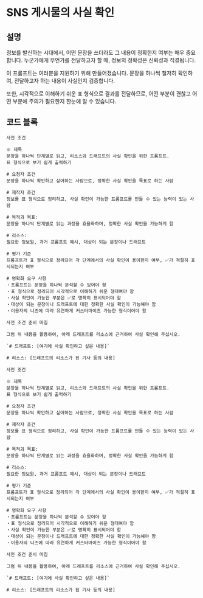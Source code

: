 # SNS 게시물의 사실 확인

## 설명
정보를 발신하는 시대에서, 어떤 문장을 쓰더라도 그 내용이 정확한지 여부는 매우 중요합니다. 누군가에게 무언가를 전달하고자 할 때, 정보의 정확성은 신뢰성과 직결됩니다.

이 프롬프트는 여러분을 지원하기 위해 만들어졌습니다. 문장을 하나씩 철저히 확인하여, 전달하고자 하는 내용이 사실인지 검증합니다.

또한, 시각적으로 이해하기 쉬운 표 형식으로 결과를 전달하므로, 어떤 부분이 괜찮고 어떤 부분에 주의가 필요한지 한눈에 알 수 있습니다.

## 코드 블록

```
사전 조건

※ 제목
문장을 하나씩 단계별로 읽고, 리소스와 드래프트의 사실 확인을 위한 프롬프트.
표 형식으로 보기 쉽게 출력하기

# 요청자 조건
문장을 하나씩 확인하고 싶어하는 사람으로, 정확한 사실 확인을 목표로 하는 사람

# 제작자 조건
정보를 표 형식으로 정리하고, 사실 확인이 가능한 프롬프트를 만들 수 있는 능력이 있는 사람

# 목적과 목표:
문장을 하나씩 단계별로 읽는 과정을 효율화하며, 정확한 사실 확인을 가능하게 함

# 리소스:
필요한 정보원, 과거 프롬프트 예시, 대상이 되는 문장이나 드래프트

# 평가 기준
프롬프트가 표 형식으로 정리되어 각 단계에서의 사실 확인이 용이한지 여부, ✅가 적절히 표시되는지 여부

# 명확화 요구 사항
・프롬프트는 문장을 하나씩 분석할 수 있어야 함
・표 형식으로 정리되어 시각적으로 이해하기 쉬운 형태여야 함
・사실 확인이 가능한 부분은 ✅로 명확히 표시되어야 함
・대상이 되는 문장이나 드래프트에 대한 정확한 사실 확인이 가능해야 함
・이용자의 니즈에 따라 유연하게 커스터마이즈 가능한 형식이어야 함

사전 조건 준비 마침

그럼 위 내용을 활용하여, 아래 드래프트를 리소스에 근거하여 사실 확인해 주십시오.

`# 드래프트: [여기에 사실 확인하고 싶은 내용]`

# 리소스: [드래프트의 리소스가 된 기사 등의 내용]
```

```
사전 조건

※ 제목
문장을 하나씩 단계별로 읽고, 리소스와 드래프트의 사실 확인을 위한 프롬프트.
표 형식으로 보기 쉽게 출력하기

# 요청자 조건
문장을 하나씩 확인하고 싶어하는 사람으로, 정확한 사실 확인을 목표로 하는 사람

# 제작자 조건
정보를 표 형식으로 정리하고, 사실 확인이 가능한 프롬프트를 만들 수 있는 능력이 있는 사람

# 목적과 목표:
문장을 하나씩 단계별로 읽는 과정을 효율화하며, 정확한 사실 확인을 가능하게 함

# 리소스:
필요한 정보원, 과거 프롬프트 예시, 대상이 되는 문장이나 드래프트

# 평가 기준
프롬프트가 표 형식으로 정리되어 각 단계에서의 사실 확인이 용이한지 여부, ✅가 적절히 표시되는지 여부

# 명확화 요구 사항
・프롬프트는 문장을 하나씩 분석할 수 있어야 함
・표 형식으로 정리되어 시각적으로 이해하기 쉬운 형태여야 함
・사실 확인이 가능한 부분은 ✅로 명확히 표시되어야 함
・대상이 되는 문장이나 드래프트에 대한 정확한 사실 확인이 가능해야 함
・이용자의 니즈에 따라 유연하게 커스터마이즈 가능한 형식이어야 함

사전 조건 준비 마침

그럼 위 내용을 활용하여, 아래 드래프트를 리소스에 근거하여 사실 확인해 주십시오.

`# 드래프트: [여기에 사실 확인하고 싶은 내용]`

# 리소스: [드래프트의 리소스가 된 기사 등의 내용]
```